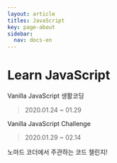 ```yaml
---
layout: article
titles: JavaScript
key: page-about
sidebar:
  nav: docs-en
---
```


#  Learn JavaScript 
Vanilla JavaScript 생활코딩
>2020.01.24 ~ 01.29

Vanilla JavaScript Challenge
> 2020.01.29 ~ 02.14


노마드 코더에서 주관하는 코드 챌린지!